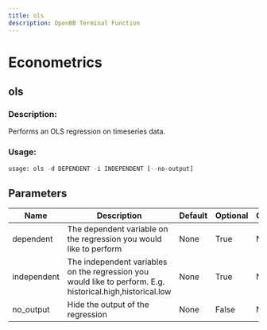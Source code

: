 ```yaml
---
title: ols
description: OpenBB Terminal Function
---
```


# Econometrics

## ols

### Description: 

Performs an OLS regression on timeseries data.

### Usage: 
```python
usage: ols -d DEPENDENT -i INDEPENDENT [--no-output]
```

## Parameters

| Name | Description | Default | Optional | Choices |
| ---- | ----------- | ------- | -------- | ------- |
| dependent | The dependent variable on the regression you would like to perform | None | True | None |
| independent | The independent variables on the regression you would like to perform. E.g. historical.high,historical.low | None | True | None |
| no_output | Hide the output of the regression | None | False | None |


